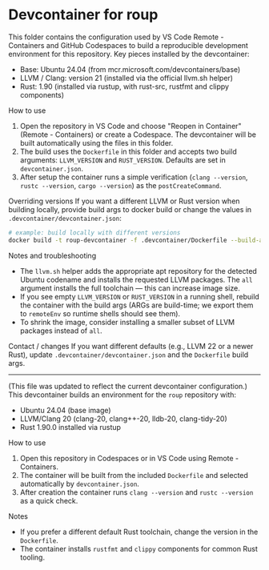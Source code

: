 # Devcontainer for roup

This folder contains the configuration used by VS Code Remote - Containers and GitHub Codespaces to build a reproducible development environment for this repository.
Key pieces installed by the devcontainer:

- Base: Ubuntu 24.04 (from mcr.microsoft.com/devcontainers/base)
- LLVM / Clang: version 21 (installed via the official llvm.sh helper)
- Rust: 1.90 (installed via rustup, with rust-src, rustfmt and clippy components)

How to use
1. Open the repository in VS Code and choose "Reopen in Container" (Remote - Containers) or create a Codespace. The devcontainer will be built automatically using the files in this folder.
2. The build uses the `Dockerfile` in this folder and accepts two build arguments: `LLVM_VERSION` and `RUST_VERSION`. Defaults are set in `devcontainer.json`.
3. After setup the container runs a simple verification (`clang --version`, `rustc --version`, `cargo --version`) as the `postCreateCommand`.

Overriding versions
If you want a different LLVM or Rust version when building locally, provide build args to docker build or change the values in `.devcontainer/devcontainer.json`:

```bash
# example: build locally with different versions
docker build -t roup-devcontainer -f .devcontainer/Dockerfile --build-arg LLVM_VERSION=21 --build-arg RUST_VERSION=1.90 ..
```

Notes and troubleshooting
- The `llvm.sh` helper adds the appropriate apt repository for the detected Ubuntu codename and installs the requested LLVM packages. The `all` argument installs the full toolchain — this can increase image size.
- If you see empty `LLVM_VERSION` or `RUST_VERSION` in a running shell, rebuild the container with the build args (ARGs are build-time; we export them to `remoteEnv` so runtime shells should see them).
- To shrink the image, consider installing a smaller subset of LLVM packages instead of `all`.

Contact / changes
If you want different defaults (e.g., LLVM 22 or a newer Rust), update `.devcontainer/devcontainer.json` and the `Dockerfile` build args.

---

(This file was updated to reflect the current devcontainer configuration.)
This devcontainer builds an environment for the `roup` repository with:

- Ubuntu 24.04 (base image)
- LLVM/Clang 20 (clang-20, clang++-20, lldb-20, clang-tidy-20)
- Rust 1.90.0 installed via rustup

How to use

1. Open this repository in Codespaces or in VS Code using Remote - Containers.
2. The container will be built from the included `Dockerfile` and selected automatically by `devcontainer.json`.
3. After creation the container runs `clang --version` and `rustc --version` as a quick check.

Notes

- If you prefer a different default Rust toolchain, change the version in the `Dockerfile`.
- The container installs `rustfmt` and `clippy` components for common Rust tooling.
